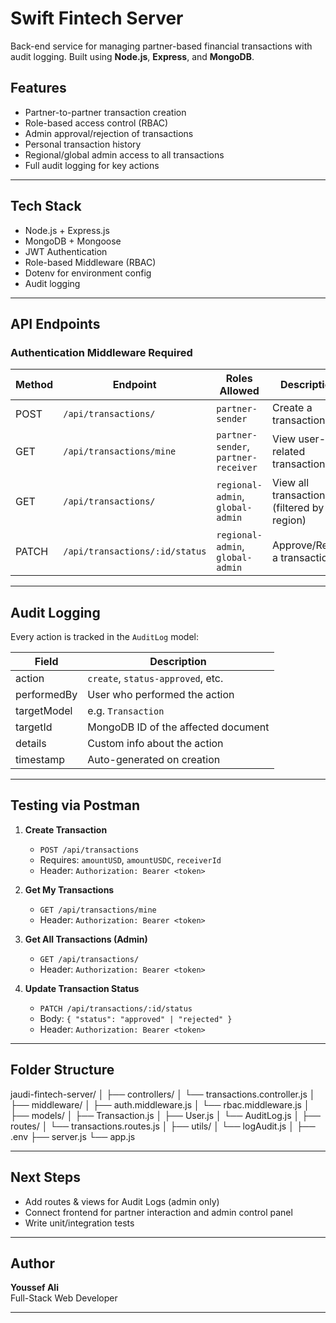 # Swift Fintech Server

Back-end service for managing partner-based financial transactions with audit logging. Built using **Node.js**, **Express**, and **MongoDB**.

##  Features

- Partner-to-partner transaction creation
- Role-based access control (RBAC)
- Admin approval/rejection of transactions
- Personal transaction history
- Regional/global admin access to all transactions
- Full audit logging for key actions

---

##  Tech Stack

- Node.js + Express.js
- MongoDB + Mongoose
- JWT Authentication
- Role-based Middleware (RBAC)
- Dotenv for environment config
- Audit logging

---

## API Endpoints

###  Authentication Middleware Required

| Method | Endpoint                    | Roles Allowed                          | Description                                  |
|--------|-----------------------------|----------------------------------------|----------------------------------------------|
| POST   | `/api/transactions/`        | `partner-sender`                       | Create a transaction                         |
| GET    | `/api/transactions/mine`    | `partner-sender`, `partner-receiver`   | View user-related transactions               |
| GET    | `/api/transactions/`        | `regional-admin`, `global-admin`       | View all transactions (filtered by region)   |
| PATCH  | `/api/transactions/:id/status` | `regional-admin`, `global-admin`     | Approve/Reject a transaction                 |

---

## Audit Logging

Every action is tracked in the `AuditLog` model:

| Field         | Description                           |
|---------------|---------------------------------------|
| action        | `create`, `status-approved`, etc.     |
| performedBy   | User who performed the action         |
| targetModel   | e.g. `Transaction`                    |
| targetId      | MongoDB ID of the affected document   |
| details       | Custom info about the action          |
| timestamp     | Auto-generated on creation            |

---

##  Testing via Postman

1. **Create Transaction**  
   - `POST /api/transactions`  
   - Requires: `amountUSD`, `amountUSDC`, `receiverId`  
   - Header: `Authorization: Bearer <token>`

2. **Get My Transactions**  
   - `GET /api/transactions/mine`  
   - Header: `Authorization: Bearer <token>`

3. **Get All Transactions (Admin)**  
   - `GET /api/transactions/`  
   - Header: `Authorization: Bearer <token>`

4. **Update Transaction Status**  
   - `PATCH /api/transactions/:id/status`  
   - Body: `{ "status": "approved" | "rejected" }`  
   - Header: `Authorization: Bearer <token>`

---

##  Folder Structure

jaudi-fintech-server/
│
├── controllers/
│ └── transactions.controller.js
│
├── middleware/
│ ├── auth.middleware.js
│ └── rbac.middleware.js
│
├── models/
│ ├── Transaction.js
│ ├── User.js
│ └── AuditLog.js
│
├── routes/
│ └── transactions.routes.js
│
├── utils/
│ └── logAudit.js
│
├── .env
├── server.js
└── app.js

---

##  Next Steps

- Add routes & views for Audit Logs (admin only)
- Connect frontend for partner interaction and admin control panel
- Write unit/integration tests

---

##  Author

**Youssef Ali**  
Full-Stack Web Developer

---


